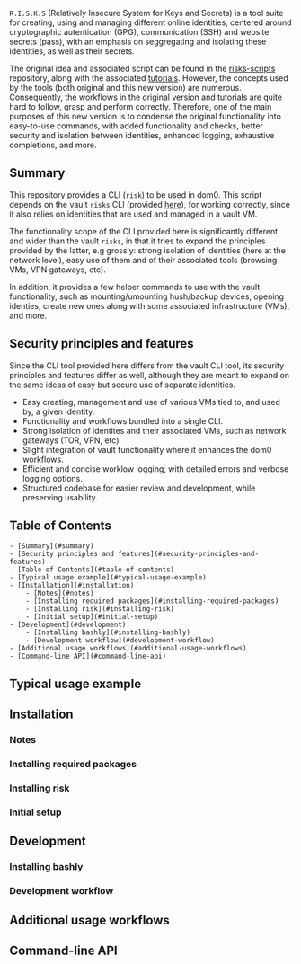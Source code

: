 
`R.I.S.K.S` (Relatively Insecure System for Keys and Secrets) is a tool suite for creating, using and managing
different online identities, centered around cryptographic autentication (GPG), communication (SSH) and website
secrets (pass), with an emphasis on seggregating and isolating these identities, as well as their secrets.

The original idea and associated script can be found in the [risks-scripts](https://github.com/19hundreds/risks-scripts) repository, along with the associated [tutorials](https://19hundreds.github.io/risks-workflow).
However, the concepts used by the tools (both original and this new version) are numerous. Consequently, the workflows
in the original version and tutorials are quite hard to follow, grasp and perform correctly. 
Therefore, one of the main purposes of this new version is to condense the original functionality into easy-to-use
commands, with added functionality and checks, better security and isolation between identities, enhanced logging, 
exhaustive completions, and more.

## Summary

This repository provides a CLI (`risk`) to be used in dom0. This script depends on the vault `risks` CLI (provided [here](https://github.com/wizardofhoms/risks)),
for working correctly, since it also relies on identities that are used and managed in a vault VM.

The functionality scope of the CLI provided here is significantly different and wider than the vault `risks`, in that it
tries to expand the principles provided by the latter, e.g grossly: strong isolation of identities (here at the network level),
easy use of them and of their associated tools (browsing VMs, VPN gateways, etc).

In addition, it provides a few helper commands to use with the vault functionality, such as mounting/umounting 
hush/backup devices, opening identies, create new ones along with some associated infrastructure (VMs), and more.

## Security principles and features

Since the CLI tool provided here differs from the vault CLI tool, its security principles and features differ 
as well, although they are meant to expand on the same ideas of easy but secure use of separate identities.

- Easy creating, management and use of various VMs tied to, and used by, a given identity.
- Functionality and workflows bundled into a single CLI.
- Strong isolation of identites and their associated VMs, such as network gateways (TOR, VPN, etc)
- Slight integration of vault functionality where it enhances the dom0 workflows.
- Efficient and concise worklow logging, with detailed errors and verbose logging options.
- Structured codebase for easier review and development, while preserving usability.

## Table of Contents

    - [Summary](#summary)
    - [Security principles and features](#security-principles-and-features)
    - [Table of Contents](#table-of-contents)
    - [Typical usage example](#typical-usage-example)
    - [Installation](#installation)
        - [Notes](#notes)
        - [Installing required packages](#installing-required-packages)
        - [Installing risk](#installing-risk)
        - [Initial setup](#initial-setup)
    - [Development](#development)
        - [Installing bashly](#installing-bashly)
        - [Development workflow](#development-workflow)
    - [Additional usage workflows](#additional-usage-workflows)
    - [Command-line API](#command-line-api)

## Typical usage example

## Installation

### Notes
### Installing required packages 
### Installing risk
### Initial setup

## Development

### Installing bashly
### Development workflow

## Additional usage workflows

## Command-line API

